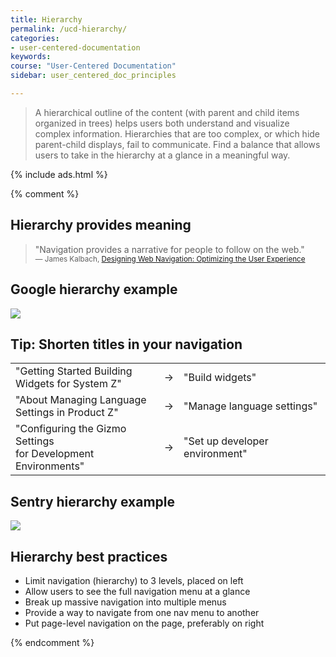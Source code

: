 ```yaml
---
title: Hierarchy
permalink: /ucd-hierarchy/
categories:
- user-centered-documentation
keywords:
course: "User-Centered Documentation"
sidebar: user_centered_doc_principles

---
```


> A hierarchical outline of the content (with parent and child items organized in trees) helps users both understand and visualize complex information. Hierarchies that are too complex, or which hide parent-child displays, fail to communicate. Find a balance that allows users to take in the hierarchy at a glance in a meaningful way.

{% include ads.html %}

{% comment %}
## Hierarchy provides meaning

> "Navigation provides a narrative for people to follow on the web." <small><br/>&mdash; James Kalbach, <a href="https://www.amazon.com/Designing-Web-Navigation-Optimizing-Experience/dp/0596528108/ref=sr_1_1?s=books&ie=UTF8&qid=1483721104&sr=1-1&keywords=designing+web+navigation+kalbach">Designing Web Navigation: Optimizing the User Experience</a></small>

## Google hierarchy example

<a href="https://developers.google.com/actions/develop/conversation"><img src="/user_centered_doc/media/rasters/googlevoicedoc.png"/></a>

## Tip: Shorten titles in your navigation

<table>
<tbody>
<tr style="margin-bottom:10px;">
    <td>"Getting Started Building <br/>Widgets for System Z"</td>
    <td>→</td>
    <td>"Build widgets"</td>
</tr>
<tr>
    <td>"About Managing Language <br/>Settings in Product Z"</td>
    <td>→</td>
    <td>"Manage language settings"</td>
</tr>
<tr>
    <td>"Configuring the Gizmo Settings<br/> for Development Environments"</td>
    <td>→</td>
    <td>"Set up developer environment"</td>
</tr>
</tbody>
</table>

## Sentry hierarchy example

<a href="https://docs.sentry.io/"><img src="/user_centered_doc/media/rasters/sentry.png"/></a>

## Hierarchy best practices

* Limit navigation (hierarchy) to 3 levels, placed on left
* Allow users to see the full navigation menu at a glance
* Break up massive navigation into multiple  menus
* Provide a way to navigate from one nav menu to another
* Put page-level navigation on the page, preferably on right

{% endcomment %}
